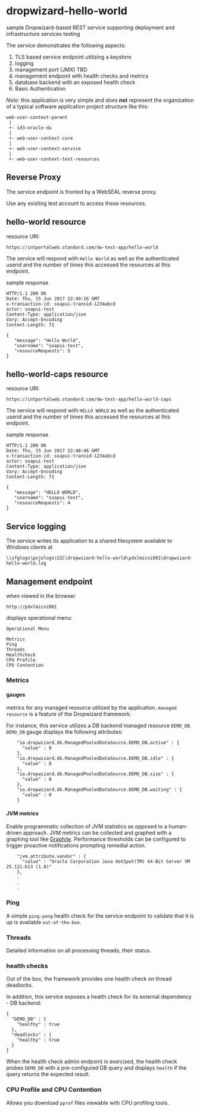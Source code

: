 # dropwizard-hello-world

sample Dropwizard-based REST service supporting deployment and infrastructure services testing

The service demonstrates the following aspects:

1. TLS based service endpoint utilizing a keystore
1. logging
1. management port (JMX) TBD
1. management endpoint with health checks and metrics
1. database backend with an exposed health check
1. Basic Authentication

*Note*: this application is very simple and does **not** represent the organization of a typical software application project structure like this:

```
web-user-context-parent
 |
 +- id3-oracle-da
 |
 +- web-user-context-core
 |
 +- web-user-context-service
 |
 +- web-user-context-test-resources
```

## Reverse Proxy

The service endpoint is fronted by a WebSEAL reverse proxy.

Use any existing test account to access these resources.



## hello-world resource

resource URI:

```
https://intportalweb.standard.com/dw-test-app/hello-world
```

The service will respond with `Hello World` as well as the authenticated userid and the number of times this accessed the resources at this endpoint. 

sample response

```
HTTP/1.1 200 OK
Date: Thu, 15 Jun 2017 22:49:16 GMT
x-transaction-id: soapui-transid-1234abcd
actor: soapui-test
Content-Type: application/json
Vary: Accept-Encoding
Content-Length: 71

{
   "message": "Hello World",
   "username": "soapui-test",
   "resourceRequests": 5
}
```

## hello-world-caps resource

resource URI:

```
https://intportalweb.standard.com/dw-test-app/hello-world-caps
```

The service will respond with `HELLO WORLD` as well as the authenticated userid and the number of times this accessed the resources at this endpoint. 

sample response

```
HTTP/1.1 200 OK
Date: Thu, 15 Jun 2017 22:48:46 GMT
x-transaction-id: soapui-transid-1234abcd
actor: soapui-test
Content-Type: application/json
Vary: Accept-Encoding
Content-Length: 71

{
   "message": "HELLO WORLD",
   "username": "soapui-test",
   "resourceRequests": 4
}
```


## Service logging

The service writes its application to a shared filesystem available to Windows clients at

```
\\sfglogs\pojologs\SIC\dropwizard-hello-world\pdxlmicni001\dropwizard-hello-world.log
```
## Management endpoint

when viewed in the browser

```
http://pdxlmicni001
```

displays operational menu:

```
Operational Menu

Metrics
Ping
Threads
Healthcheck
CPU Profile
CPU Contention
```

### Metrics

#### gauges

metrics for any managed resource utilized by the application.
`managed resource` is a feature of the Dropwizard framework.

For instance, this service utilizes a DB backend managed resource `DEMO_DB`.
`DEMO_DB` gauge displays the following attributes:

```
    "io.dropwizard.db.ManagedPooledDataSource.DEMO_DB.active" : {
      "value" : 0
    },
    "io.dropwizard.db.ManagedPooledDataSource.DEMO_DB.idle" : {
      "value" : 8
    },
    "io.dropwizard.db.ManagedPooledDataSource.DEMO_DB.size" : {
      "value" : 8
    },
    "io.dropwizard.db.ManagedPooledDataSource.DEMO_DB.waiting" : {
      "value" : 0
    }
```

#### JVM metrics

Enable programmatic collection of JVM statistics as opposed to a human-driven approach.
JVM metrics can be collected and graphed with a graphing tool like [Graphite](https://graphiteapp.org).  Performance thresholds can be configured to trigger proactive notifications prompting remedial action.


```
    "jvm.attribute.vendor" : {
      "value" : "Oracle Corporation Java HotSpot(TM) 64-Bit Server VM 25.121-b13 (1.8)"
    },
    .
    .
    .
```

### Ping 

A simple `ping-pong` health check for the service endpoint to validate that it is up is available `out-of-the-box`.

### Threads

Detailed information on all processing threads, their status.

### health checks

Out of the box, the framework provides one health check on thread deadlocks.

In addition, this service exposes a health check for its external dependency - DB backend:

```
{
  "DEMO_DB" : {
    "healthy" : true
  },
  "deadlocks" : {
    "healthy" : true
  }
}
```

When the health check admin endpoint is exercised, the health check probes `DEMO_DB` with a pre-configured DB query and displays `health` if the query returns the expected result.
 
### CPU Profile and CPU Contention
 
Allows you download `pprof` files viewable with CPU profiling tools.  
 
